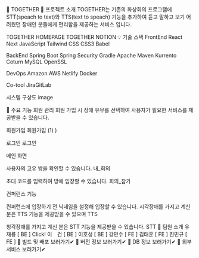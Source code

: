 👬 TOGETHER
🎉 프로젝트 소개
TOGETHER는 기존의 화상회의 프로그램에 STT(speach to text)와 TTS(text to speach) 기능을 추가하여
듣고 말하고 보기 어려웠던 장애인 분들에게 편리함을 제공하는 서비스 입니다.

TOGETHER HOMEPAGE
TOGETHER NOTION
💡 기술 스택
FrontEnd
React Next JavaScript Tailwind CSS CSS3 Babel

BackEnd
Spring Boot Spring Security Gradle Apache Maven Kurrento Coturn MySQL OpenSSL

DevOps
Amazon AWS Netlify Docker

Co-tool
JiraGitLab

시스템 구상도
image

📌 주요 기능
회원 관리
회원 가입 시 장애 유무를 선택하여 사용자가 필요한 서비스를 제공받을 수 있습니다.

회원가입
회원가입 (1) )

로그인
로그인

메인 화면

사용자의 고유 방을 확인할 수 있습니다.
내_회의

초대 코드를 입력하여 방에 입장할 수 있습니다.
회의_참가

컨퍼런스 기능

컨퍼런스에 입장하기 전 닉네임을 설정해 입장할 수 있습니다.
시각장애를 가지고 계신 분은 TTS 기능을 제공받을 수 있으며
TTS

청각장애를 가지고 계신 분은 STT 기능을 제공받을 수 있습니다.
STT
🧑 팀원 소개
유재룡 [ BE ]   Click!
이　건 [ BE ]
이호성 [ BE ]
강민수 [ FE ]
김태훈 [ FE ]
진민규 [ FE ]
🐧 빌드 및 배포
보러가기✔
🚩 버전 정보
보러가기✔
🔰 DB 정보
보러가기✔
🎫 외부 서비스
보러가기✔
